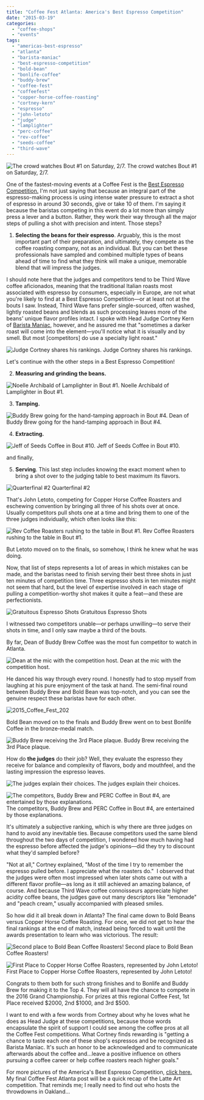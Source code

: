 ```yaml
---
title: "Coffee Fest Atlanta: America's Best Espresso Competition"
date: "2015-03-19"
categories:
  - "coffee-shops"
  - "events"
tags:
  - "americas-best-espresso"
  - "atlanta"
  - "barista-maniac"
  - "best-espresso-competition"
  - "bold-bean"
  - "bonlife-coffee"
  - "buddy-brew"
  - "coffee-fest"
  - "coffeefest"
  - "copper-horse-coffee-roasting"
  - "cortney-kern"
  - "espresso"
  - "john-letoto"
  - "judge"
  - "lamplighter"
  - "perc-coffee"
  - "rev-coffee"
  - "seeds-coffee"
  - "third-wave"
---
```


![The crowd watches Bout #1 on Saturday, 2/7.](http://s3.amazonaws.com/thegourmez-wpmedia/2015/03/2015_Coffee_Fest_107.jpg) The crowd watches Bout #1 on Saturday, 2/7.</div>


One of the fastest-moving events at a Coffee Fest is the [Best Espresso Competition.](http://www.coffeefest.com/EspressoCompetition.aspx) I'm not just saying that because an integral part of the espresso-making process is using intense water pressure to extract a shot of espresso in around 30 seconds, give or take 10 of them. I'm saying it because the baristas competing in this event do a lot more than simply press a lever and a button. Rather, they work their way through all the major steps of pulling a shot with precision and intent. Those steps?

1. **Selecting the beans for their espresso**. Arguably, this is the most important part of their preparation, and ultimately, they compete as the coffee roasting company, not as an individual. But you can bet these professionals have sampled and combined multiple types of beans ahead of time to find what they think will make a unique, memorable blend that will impress the judges.

I should note here that the judges and competitors tend to be Third Wave coffee aficionados, meaning that the traditional Italian roasts most associated with espresso by consumers, especially in Europe, are not what you're likely to find at a Best Espresso Competition—or at least not at the bouts I saw. Instead, Third Wave fans prefer single-sourced, often washed, lightly roasted beans and blends as such processing leaves more of the beans' unique flavor profiles intact. I spoke with Head Judge Cortney Kern of [Barista Maniac](http://www.baristamaniac.com/), however, and he assured me that "sometimes a darker roast will come into the element—you'll notice what it is visually and by smell. But most \[competitors\] do use a specialty light roast."




<div class="caption">

![Judge Cortney shares his rankings.](http://s3.amazonaws.com/thegourmez-wpmedia/2015/03/2015_Coffee_Fest_141-500x362.jpg) Judge Cortney shares his rankings.</div>


Let's continue with the other steps in a Best Espresso Competition!

2. **Measuring and grinding the beans.**




<div class="caption">

![Noelle Archibald of Lamplighter in Bout #1.](http://s3.amazonaws.com/thegourmez-wpmedia/2015/03/2015_Coffee_Fest_110-500x356.jpg) Noelle Archibald of Lamplighter in Bout #1.</div>


3. **Tamping.**




<div class="caption">

![Buddy Brew going for the hand-tamping approach in Bout #4.](http://s3.amazonaws.com/thegourmez-wpmedia/2015/03/2015_Coffee_Fest_130-500x452.jpg) Dean of Buddy Brew going for the hand-tamping approach in Bout #4.</div>


4. **Extracting.**




<div class="caption">

![Jeff of Seeds Coffee in Bout #10.](http://s3.amazonaws.com/thegourmez-wpmedia/2015/03/2015_Coffee_Fest_172-500x333.jpg) Jeff of Seeds Coffee in Bout #10.</div>


and finally,

5. **Serving**. This last step includes knowing the exact moment when to bring a shot over to the judging table to best maximum its flavors.




<div class="caption">

![Quarterfinal #2](http://s3.amazonaws.com/thegourmez-wpmedia/2015/03/2015_Coffee_Fest_209-500x439.jpg) Quarterfinal #2</div>


That's John Letoto, competing for Copper Horse Coffee Roasters and eschewing convention by bringing all three of his shots over at once. Usually competitors pull shots one at a time and bring them to one of the three judges individually, which often looks like this:




<div class="caption">

![Rev Coffee Roasters rushing to the table in Bout #1.](http://s3.amazonaws.com/thegourmez-wpmedia/2015/03/2015_Coffee_Fest_115-500x353.jpg) Rev Coffee Roasters rushing to the table in Bout #1.</div>


But Letoto moved on to the finals, so somehow, I think he knew what he was doing.

Now, that list of steps represents a lot of areas in which mistakes can be made, and the baristas need to finish serving their best three shots in just ten minutes of competition time. Three espresso shots in ten minutes might not seem that hard, but the level of expertise involved in each stage of pulling a competition-worthy shot makes it quite a feat—and these are perfectionists.




<div class="caption">

![Gratuitous Espresso Shots](http://s3.amazonaws.com/thegourmez-wpmedia/2015/03/2015_Coffee_Fest_147-500x333.jpg) Gratuitous Espresso Shots</div>


I witnessed two competitors unable—or perhaps unwilling—to serve their shots in time, and I only saw maybe a third of the bouts.

By far, Dean of Buddy Brew Coffee was the most fun competitor to watch in Atlanta.




<div class="caption">

![Dean at the mic with the competition host.](http://s3.amazonaws.com/thegourmez-wpmedia/2015/03/2015_Coffee_Fest_138-300x500.jpg) Dean at the mic with the competition host.</div>


He danced his way through every round. I honestly had to stop myself from laughing at his pure enjoyment of the task at hand. The semi-final round between Buddy Brew and Bold Bean was top-notch, and you can see the genuine respect these baristas have for each other.

![2015_Coffee_Fest_202](http://s3.amazonaws.com/thegourmez-wpmedia/2015/03/2015_Coffee_Fest_202-354x500.jpg)

Bold Bean moved on to the finals and Buddy Brew went on to best Bonlife Coffee in the bronze-medal match.




<div class="caption">

![Buddy Brew receiving the 3rd Place plaque.](http://s3.amazonaws.com/thegourmez-wpmedia/2015/03/2015_Coffee_Fest_227-500x476.jpg) Buddy Brew receiving the 3rd Place plaque.</div>


How do **the judges** do their job? Well, they evaluate the espresso they receive for balance and complexity of flavors, body and mouthfeel, and the lasting impression the espresso leaves.




<div class="caption">

![The judges explain their choices.](http://s3.amazonaws.com/thegourmez-wpmedia/2015/03/2015_Coffee_Fest_139-500x329.jpg) The judges explain their choices.</div>





<div class="caption">

![The competitors, Buddy Brew and PERC Coffee in Bout #4, are entertained by those explanations.](http://s3.amazonaws.com/thegourmez-wpmedia/2015/03/2015_Coffee_Fest_140-500x341.jpg) The competitors, Buddy Brew and PERC Coffee in Bout #4, are entertained by those explanations.</div>


It's ultimately a subjective ranking, which is why there are three judges on hand to avoid any inevitable ties. Because competitors used the same blend throughout the two days of competition, I wondered how much having had the espresso before affected the judge's opinions—did they try to discount what they'd sampled before?

"Not at all," Cortney explained, "Most of the time I try to remember the espresso pulled before. I appreciate what the roasters do."  I observed that the judges were often most impressed when later shots came out with a different flavor profile—as long as it still achieved an amazing balance, of course. And because Third Wave coffee connoisseurs appreciate higher acidity coffee beans, the judges gave out many descriptors like "lemonade" and "peach cream," usually accompanied with pleased smiles.

So how did it all break down in Atlanta? The final came down to Bold Beans versus Copper Horse Coffee Roasting. For once, we did not get to hear the final rankings at the end of match, instead being forced to wait until the awards presentation to learn who was victorious. The result:




<div class="caption">

![Second place to Bold Bean Coffee Roasters!](http://s3.amazonaws.com/thegourmez-wpmedia/2015/03/2015_Coffee_Fest_228-444x500.jpg) Second place to Bold Bean Coffee Roasters!</div>





<div class="caption">

![ First Place to Copper Horse Coffee Roasters, represented by John Letoto!](http://s3.amazonaws.com/thegourmez-wpmedia/2015/03/2015_Coffee_Fest_229-413x500.jpg) First Place to Copper Horse Coffee Roasters, represented by John Letoto!</div>


Congrats to them both for such strong finishes and to Bonlife and Buddy Brew for making it to the Top 4. They will all have the chance to compete in the 2016 Grand Championship. For prizes at this regional Coffee Fest, 1st Place received $2000, 2nd $1000, and 3rd $500.

I want to end with a few words from Cortney about why he loves what he does as Head Judge at these competitions, because those words encapsulate the spirit of support I could see among the coffee pros at all the Coffee Fest competitions. What Cortney finds rewarding is "getting a chance to taste each one of these shop's espressos and be recognized as Barista Maniac. It's such an honor to be acknowledged and to communicate afterwards about the coffee and…leave a positive influence on others pursuing a coffee career or help coffee roasters reach higher goals."

For more pictures of the America's Best Espresso Competition, [click here.](https://www.facebook.com/media/set/?set=a.10152754043299607.1073741941.567409606&type=1&l=240fa23f94) My final Coffee Fest Atlanta post will be a quick recap of the Latte Art competition. That reminds me; I really need to find out who hosts the throwdowns in Oakland…
